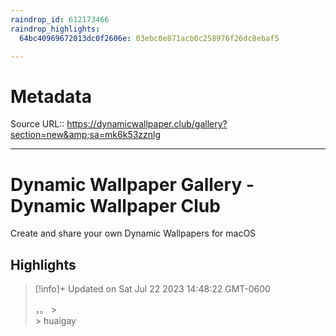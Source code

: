 ```yaml
---
raindrop_id: 612173466
raindrop_highlights:
  64bc40969672013dc0f2606e: 03ebc0e871acb0c258976f26dc8ebaf5

---
```


# Metadata
Source URL:: https://dynamicwallpaper.club/gallery?section=new&amp;sa=mk6k53zznlg


---
# Dynamic Wallpaper Gallery - Dynamic Wallpaper Club

Create and share your own Dynamic Wallpapers for macOS

## Highlights

> [!info]+ Updated on Sat Jul 22 2023 14:48:22 GMT-0600
>
> ，。
&gt;              
&gt;        huaigay
